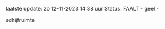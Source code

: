 laatste update: 
zo 12-11-2023 14:38   uur 
Status: FAALT - geel - 
<div class="service Y">schijfruimte</div>